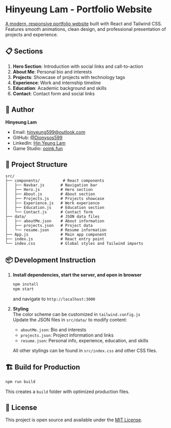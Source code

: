# Hinyeung Lam - Portfolio Website

[A modern, responsive portfolio website](https://dionysos599.github.io/About-Me/) built with React and Tailwind CSS. Features smooth animations, clean design, and professional presentation of projects and experience.  

## 📋 Sections

1. **Hero Section**: Introduction with social links and call-to-action
2. **About Me**: Personal bio and interests
3. **Projects**: Showcase of projects with technology tags
4. **Experience**: Work and internship timeline
5. **Education**: Academic background and skills
6. **Contact**: Contact form and social links

## 👤 Author

**Hinyeung Lam**
- Email: hinyeung599@outlook.com
- GitHub: [@Dionysos599](https://github.com/Dionysos599)
- LinkedIn: [Hin Yeung Lam](https://www.linkedin.com/in/hin-yeung-lam-93287a256)
- Game Studio: [ooink.fun](https://ooink.fun)

## 📁 Project Structure

```
src/
├── components/          # React components
│   ├── Navbar.js       # Navigation bar
│   ├── Hero.js         # Hero section
│   ├── About.js        # About section
│   ├── Projects.js     # Projects showcase
│   ├── Experience.js   # Work experience
│   ├── Education.js    # Education section
│   └── Contact.js      # Contact form
├── data/               # JSON data files
│   ├── aboutMe.json    # About information
│   ├── projects.json   # Project data
│   └── resume.json     # Resume information
├── App.js              # Main app component
├── index.js            # React entry point
└── index.css           # Global styles and Tailwind imports
```

## 📦 Development Instruction

1. **Install dependencies, start the server, and open in browser**
   ```bash
   npm install
   npm start
   ```
   and navigate to `http://localhost:3000`

2. **Styling**  
   The color scheme can be customized in `tailwind.config.js`  
   Update the JSON files in `src/data/` to modify content:
   - `aboutMe.json`: Bio and interests  
   - `projects.json`: Project information and links  
   - `resume.json`: Personal info, experience, education, and skills
   
   All other stylings can be found in `src/index.css` and other CSS files.

## 🏗️ Build for Production

```bash
npm run build
```

This creates a `build` folder with optimized production files.

## 📄 License

This project is open source and available under the [MIT License](LICENSE).
